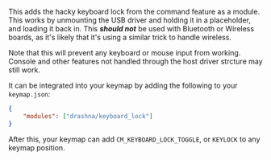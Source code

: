 This adds the hacky keyboard lock from the command feature as a module. This works by unmounting the USB driver and holding it in a placeholder, and loading it back in. This **_should not_** be used with Bluetooth or Wireless boards, as it's likely that it's using a similar trick to handle wireless.

Note that this will prevent any keyboard or mouse input from working. Console and other features not handled through the host driver strcture may still work.

It can be integrated into your keymap by adding the following to your `keymap.json`:

```json
{
    "modules": ["drashna/keyboard_lock"]
}
```

After this, your keymap can add `CM_KEYBOARD_LOCK_TOGGLE`, or `KEYLOCK` to any keymap position.
